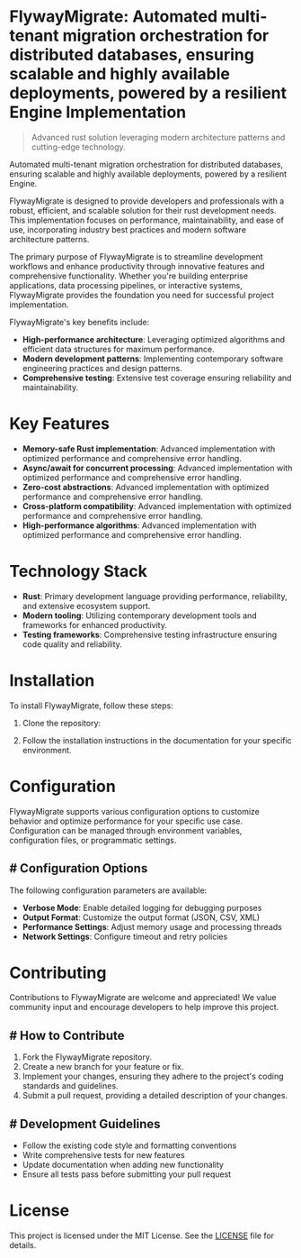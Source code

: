 <!-- fallback_FlywayMigrate_20251026185413_45632 -->

# FlywayMigrate: Automated multi-tenant migration orchestration for distributed databases, ensuring scalable and highly available deployments, powered by a resilient Engine Implementation
> Advanced rust solution leveraging modern architecture patterns and cutting-edge technology.

Automated multi-tenant migration orchestration for distributed databases, ensuring scalable and highly available deployments, powered by a resilient Engine.

FlywayMigrate is designed to provide developers and professionals with a robust, efficient, and scalable solution for their rust development needs. This implementation focuses on performance, maintainability, and ease of use, incorporating industry best practices and modern software architecture patterns.

The primary purpose of FlywayMigrate is to streamline development workflows and enhance productivity through innovative features and comprehensive functionality. Whether you're building enterprise applications, data processing pipelines, or interactive systems, FlywayMigrate provides the foundation you need for successful project implementation.

FlywayMigrate's key benefits include:

* **High-performance architecture**: Leveraging optimized algorithms and efficient data structures for maximum performance.
* **Modern development patterns**: Implementing contemporary software engineering practices and design patterns.
* **Comprehensive testing**: Extensive test coverage ensuring reliability and maintainability.

# Key Features

* **Memory-safe Rust implementation**: Advanced implementation with optimized performance and comprehensive error handling.
* **Async/await for concurrent processing**: Advanced implementation with optimized performance and comprehensive error handling.
* **Zero-cost abstractions**: Advanced implementation with optimized performance and comprehensive error handling.
* **Cross-platform compatibility**: Advanced implementation with optimized performance and comprehensive error handling.
* **High-performance algorithms**: Advanced implementation with optimized performance and comprehensive error handling.

# Technology Stack

* **Rust**: Primary development language providing performance, reliability, and extensive ecosystem support.
* **Modern tooling**: Utilizing contemporary development tools and frameworks for enhanced productivity.
* **Testing frameworks**: Comprehensive testing infrastructure ensuring code quality and reliability.

# Installation

To install FlywayMigrate, follow these steps:

1. Clone the repository:


2. Follow the installation instructions in the documentation for your specific environment.

# Configuration

FlywayMigrate supports various configuration options to customize behavior and optimize performance for your specific use case. Configuration can be managed through environment variables, configuration files, or programmatic settings.

## # Configuration Options

The following configuration parameters are available:

* **Verbose Mode**: Enable detailed logging for debugging purposes
* **Output Format**: Customize the output format (JSON, CSV, XML)
* **Performance Settings**: Adjust memory usage and processing threads
* **Network Settings**: Configure timeout and retry policies

# Contributing

Contributions to FlywayMigrate are welcome and appreciated! We value community input and encourage developers to help improve this project.

## # How to Contribute

1. Fork the FlywayMigrate repository.
2. Create a new branch for your feature or fix.
3. Implement your changes, ensuring they adhere to the project's coding standards and guidelines.
4. Submit a pull request, providing a detailed description of your changes.

## # Development Guidelines

* Follow the existing code style and formatting conventions
* Write comprehensive tests for new features
* Update documentation when adding new functionality
* Ensure all tests pass before submitting your pull request

# License

This project is licensed under the MIT License. See the [LICENSE](https://github.com/demaagro/FlywayMigrate/blob/main/LICENSE) file for details.
